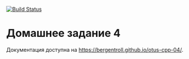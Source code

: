 [![Build Status](
  https://travis-ci.com/bergentroll/otus-cpp-04.svg?branch=master
)](https://travis-ci.com/bergentroll/otus-cpp-04)

# Домашнее задание 4

Документация доступна на <https://bergentroll.github.io/otus-cpp-04/>.
